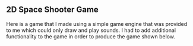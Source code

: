## 2D Space Shooter Game

Here is a game that I made using a simple game engine that was provided to me which could only draw and play sounds.
I had to add additional functionality to the game in order to produce the game shown below. 
